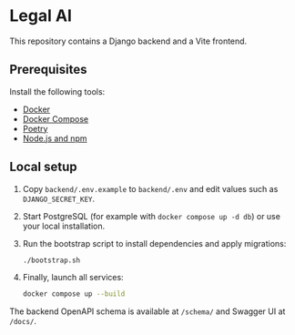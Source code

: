 # Legal AI

This repository contains a Django backend and a Vite frontend.

## Prerequisites

Install the following tools:

- [Docker](https://docs.docker.com/get-docker/)
- [Docker Compose](https://docs.docker.com/compose/)
- [Poetry](https://python-poetry.org/)
- [Node.js and npm](https://nodejs.org/)

## Local setup

1. Copy `backend/.env.example` to `backend/.env` and edit values such as
   `DJANGO_SECRET_KEY`.
2. Start PostgreSQL (for example with `docker compose up -d db`) or use your
   local installation.
3. Run the bootstrap script to install dependencies and apply migrations:

   ```bash
   ./bootstrap.sh
   ```
4. Finally, launch all services:

   ```bash
   docker compose up --build
   ```

The backend OpenAPI schema is available at `/schema/` and Swagger UI at `/docs/`.
